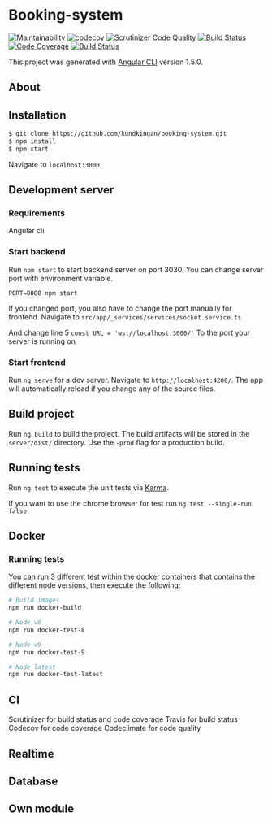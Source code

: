 # Booking-system

[![Maintainability](https://api.codeclimate.com/v1/badges/58920c3afec03c58e431/maintainability)](https://codeclimate.com/github/kundkingan/booking-system/maintainability)
[![codecov](https://codecov.io/gh/kundkingan/booking-system/branch/master/graph/badge.svg)](https://codecov.io/gh/kundkingan/booking-system)
[![Scrutinizer Code Quality](https://scrutinizer-ci.com/g/kundkingan/booking-system/badges/quality-score.png?b=master)](https://scrutinizer-ci.com/g/kundkingan/booking-system/?branch=master)
[![Build Status](https://scrutinizer-ci.com/g/kundkingan/booking-system/badges/build.png?b=master)](https://scrutinizer-ci.com/g/kundkingan/booking-system/build-status/master)
[![Code Coverage](https://scrutinizer-ci.com/g/kundkingan/booking-system/badges/coverage.png?b=master)](https://scrutinizer-ci.com/g/kundkingan/booking-system/?branch=master)
[![Build Status](https://travis-ci.org/kundkingan/booking-system.svg?branch=dev)](https://travis-ci.org/kundkingan/booking-system)

This project was generated with [Angular CLI](https://github.com/angular/angular-cli) version 1.5.0.

## About

## Installation

```bash
$ git clone https://github.com/kundkingan/booking-system.git
$ npm install
$ npm start
```

Navigate to `localhost:3000`

## Development server

### Requirements

Angular cli

### Start backend

Run `npm start` to start backend server on port 3030. You can change server port with environment variable. 

`PORT=8080 npm start`

If you changed port, you also have to change the port manually for frontend.
Navigate to `src/app/_services/services/socket.service.ts`

And change line 5 `const URL = 'ws://localhost:3000/'`
To the port your server is running on

### Start frontend

Run `ng serve` for a dev server. Navigate to `http://localhost:4200/`. The app will automatically reload if you change any of the source files.

## Build project

Run `ng build` to build the project. The build artifacts will be stored in the `server/dist/` directory. Use the `-prod` flag for a production build.

## Running tests


Run `ng test` to execute the unit tests via [Karma](https://karma-runner.github.io).

If you want to use the chrome browser for test run `ng test --single-run false`

## Docker

### Running tests

You can run 3 different test within the docker containers that contains the different node versions, then execute the following:

```bash
# Build images
npm run docker-build

# Node v8
npm run docker-test-8

# Node v9
npm run docker-test-9

# Node latest
npm run docker-test-latest
```


## CI

Scrutinizer for build status and code coverage
Travis for build status
Codecov for code coverage
Codeclimate for code quality

## Realtime

## Database

## Own module
